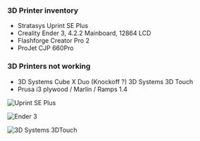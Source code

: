 ### 3D Printer inventory

* Stratasys Uprint SE Plus
* Creality Ender 3, 4.2.2 Mainboard, 12864 LCD
* Flashforge Creator Pro 2
* ProJet CJP 660Pro

### 3D Printers not working

* 3D Systems Cube X Duo (Knockoff ?)  3D Systems 3D Touch
* Prusa i3 plywood / Marlin / Ramps 1.4


![Uprint SE Plus](https://support.stratasys.com/-/media/Stratasys-Portal/Customer-Images/Support-Center-Redesign/New-Printer-Images/uprint_se_plus_solo-transparent.ashx?h=510&w=400&la=en&hash=FB2EA5C1C04E7484FEE7E1735900A6C25DA81625)


![Ender 3](https://cf-images.dustin.eu/cdn-cgi/image/format=auto,quality=75,width=1080/image/d200001001249632/creality-3d-ender-3-pro-3d-printer.png)

![3D Systems 3DTouch](http://elco.crsndoo.com/bfb/www.bitsfrombytes.com:8080/usd/sites/www.bitsfrombytes.com/files/imagecache/product/BFB-3DTouch-Clear-3D-Printer.jpg)
